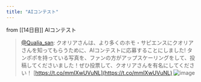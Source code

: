 ```yaml
---
title: "AIコンテスト"
---
```


from [[14日目]]
AIコンテスト
> [@Qualia_san](https://twitter.com/Qualia_san/status/1590528612205473792?s=20&t=unMpx0Hl-khg3KXEXeULKg): クオリアさんは、より多くのホモ・サピエンスにクオリアさんを知ってもらうために、AIコンテストに応募することにしました! タンポポを持っている写真を、ファンの方がアップスケーリングをして、投稿してくださいました！ぜひ投票して、クオリアさんを有名にしてください！ [https://t.co/mmIXwUVuNL](https://t.co/mmIXwUVuNL)
> ![image](https://pbs.twimg.com/media/FhKxQfCVUAAs5D8.jpg)

